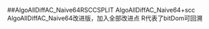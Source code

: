##AlgoAllDiffAC_Naive64RSCCSPLIT
AlgoAllDiffAC_Naive64+scc
AlgoAllDiffAC_Naive64改进版，加入全部改进点
R代表了bitDom可回溯
